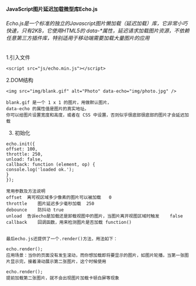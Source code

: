 ####  JavaScript图片延迟加载微型库Echo.js

###### Echo.js是一个标准的独立的Javascript图片懒加载（延迟加载）库，它非常小巧快速，只有2KB，它使用HTML5的 data-*属性，延迟请求加载图片资源，不依赖任意第三方插件库，特别适用于移动端需要加载大量图片的应用

1.引入文件 
 ```
 <script src="js/echo.min.js"></script> 
 ```
 
2.DOM结构  

 ```
 <img src="img/blank.gif" alt="Photo" data-echo="img/photo.jpg" />
 
 blank.gif 是一个 1 x 1 的图片，用做默认图片，
 data-echo 的属性值是图片的真实地址。
 你可以给图片设置宽度和高度，或者在 CSS 中设置，否则似乎很底部很底部的图片才会延迟加载
 
 ```
3. 初始化  

```
echo.init({  
offset: 100,  
throttle: 250,  
unload: false,  
callback: function (element, op) {  
console.log('loaded ok.');  
}  
});  

常用参数及方法说明
offset	离可视区域多少像素的图片可以被加载	0
throttle	图片延迟多少毫秒加载	250
debounce	防抖动	true
unload	告诉echo是加载还是卸载视图中的图片，当图片离开视图区域时触发	false
callback	回调函数，用来检测图片是否加载	function()


最后echo.js还提供了一个.render()方法，用法如下：

echo.render();  
应用场景：当你的页面没有发生滚动，而你想加载即将要显示的图片，如图片轮播，当第一张图片显示完，接着滑动展示第二张图片，这个时候使用

echo.render();
提前加载第二张图片，就不会出现图片加载卡顿白屏等现象
```